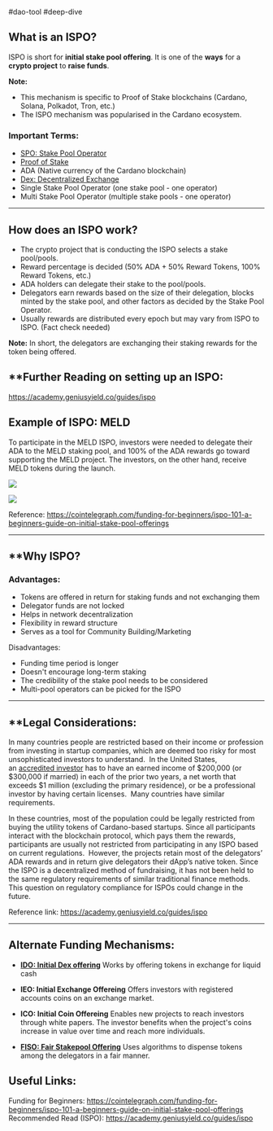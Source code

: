 #dao-tool #deep-dive 
## **What is an ISPO?**
ISPO is short for **initial stake pool offering**. It is one of the **ways** for a **crypto project** to **raise funds**.

**Note:**
* This mechanism is specific to Proof of Stake blockchains (Cardano, Solana, Polkadot, Tron, etc.)
* The ISPO mechanism was popularised in the Cardano ecosystem.

### **Important Terms:**
* [SPO: Stake Pool Operator](https://cardano.org/stake-pool-operation/)
* [Proof of Stake](https://www.investopedia.com/terms/p/proof-stake-pos.asp)
* ADA (Native currency of the Cardano blockchain)
* [Dex: Decentralized Exchange](https://www.coinbase.com/learn/crypto-basics/what-is-a-dex)
* Single Stake Pool Operator (one stake pool - one operator)
* Multi Stake Pool Operator (multiple stake pools - one operator)

---


## **How does an ISPO work?**
* The crypto project that is conducting the ISPO selects a stake pool/pools.
* Reward percentage is decided (50% ADA + 50% Reward Tokens, 100% Reward Tokens, etc.)
* ADA holders can delegate their stake to the pool/pools.
* Delegators earn rewards based on the size of their delegation, blocks minted by the stake pool, and other factors as decided by the Stake Pool Operator. 
* Usually rewards are distributed every epoch but may vary from ISPO to ISPO. (Fact check needed)

**Note:** In short, the delegators are exchanging their staking rewards for the token being offered.

## **Further Reading on setting up an ISPO:
https://academy.geniusyield.co/guides/ispo

## **Example of ISPO: MELD**
To participate in the MELD ISPO, investors were needed to delegate their ADA to the MELD staking pool, and 100% of the ADA rewards go toward supporting the MELD project. The investors, on the other hand, receive MELD tokens during the launch.

![](https://i.imgur.com/S0ZyaxF.png)


![](https://i.imgur.com/uJQkbhV.png)

Reference: https://cointelegraph.com/funding-for-beginners/ispo-101-a-beginners-guide-on-initial-stake-pool-offerings

------


## **Why ISPO?
### Advantages:
* Tokens are offered in return for staking funds and not exchanging them
* Delegator funds are not locked
* Helps in network decentralization
* Flexibility in reward structure
* Serves as a tool for Community Building/Marketing

Disadvantages:
* Funding time period is longer
* Doesn't encourage long-term staking
* The credibility of the stake pool needs to be considered
* Multi-pool operators can be picked for the ISPO

________________________________________________________________________

## **Legal Considerations:

In many countries people are restricted based on their income or profession from investing in startup companies, which are deemed too risky for most unsophisticated investors to understand.  In the United States, an [accredited investor](https://www.investor.gov/introduction-investing/general-resources/news-alerts/alerts-bulletins/investor-bulletins/updated-3) has to have an earned income of $200,000 (or $300,000 if married) in each of the prior two years, a net worth that exceeds $1 million (excluding the primary residence), or be a professional investor by having certain licenses.  Many countries have similar requirements. 


In these countries, most of the population could be legally restricted from buying the utility tokens of Cardano-based startups. Since all participants interact with the blockchain protocol, which pays them the rewards, participants are usually not restricted from participating in any ISPO based on current regulations.  However, the projects retain most of the delegators’ ADA rewards and in return give delegators their dApp’s native token. Since the ISPO is a decentralized method of fundraising, it has not been held to the same regulatory requirements of similar traditional finance methods.  This question on regulatory compliance for ISPOs could change in the future.

Reference link: https://academy.geniusyield.co/guides/ispo

---

## **Alternate Funding Mechanisms:**

* [**IDO: Initial Dex offering**](https://coinmarketcap.com/alexandria/glossary/initial-dex-offering)
Works by offering tokens in exchange for liquid cash

* **IEO: Initial Exchange Offereing**
Offers investors with registered accounts coins on an exchange market.

* **ICO: Initial Coin Offereing**
Enables new projects to reach investors through white papers. The investor benefits when the project's coins increase in value over time and reach more individuals.

* [**FISO: Fair Stakepool Offering**](https://docs.minswap.org/faq/fiso)
Uses algorithms to dispense tokens among the delegators in a fair manner.


## **Useful Links:**
Funding for Beginners: https://cointelegraph.com/funding-for-beginners/ispo-101-a-beginners-guide-on-initial-stake-pool-offerings
Recommended Read (ISPO): https://academy.geniusyield.co/guides/ispo